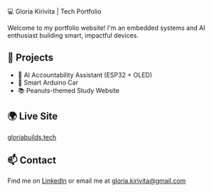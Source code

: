 💻 Gloria Kirivita | Tech Portfolio

Welcome to my portfolio website! I'm an embedded systems and AI enthusiast building smart, impactful devices.  

## 🚀 Projects
- 🔐 AI Accountability Assistant (ESP32 + OLED)
- 🤖 Smart Arduino Car
- 📚 Peanuts-themed Study Website

## 🌍 Live Site
[gloriabuilds.tech](https://gloriabuilds.tech)

## 📫 Contact
Find me on [LinkedIn](https://www.linkedin.com/in/gloria-k-30a5202ab/) or email me at gloria.kirivita@gmail.com
